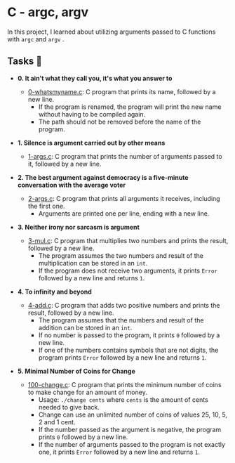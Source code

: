 # C - argc, argv

In this project, I learned about utilizing arguments passed to C functions
with `argc` and `argv` .

## Tasks :page_with_curl:

* **0. It ain't what they call you, it's what you answer to**
  * [0-whatsmyname.c](./0-whatsmyname.c): C program that prints its name,
  followed by a new line.
    * If the program is renamed, the program will print the new name without having
    to be compiled again.
    * The path should not be removed before the name of the program.

* **1. Silence is argument carried out by other means**
  * [1-args.c](./1-args.c): C program that prints the number of arguments passed to
  it, followed by a new line.

* **2. The best argument against democracy is a five-minute conversation with the average voter**
  * [2-args.c](./2-args.c): C program that prints all arguments it receives, including
  the first one.
    * Arguments are printed one per line, ending with a new line.

* **3. Neither irony nor sarcasm is argument**
  * [3-mul.c](./3-mul.c): C program that multiplies two numbers and prints the result,
  followed by a new line.
    * The program assumes the two numbers and result of the multiplication can be
    stored in an `int`.
    * If the program does not receive two arguments, it prints `Error` followed by
    a new line and returns `1`.

* **4. To infinity and beyond**
  * [4-add.c](./4-add.c): C program that adds two positive numbers and prints the result,
  followed by a new line.
    * The program assumes that the numbers and result of the addition can be stored in an `int`.
    * If no number is passed to the program, it prints `0` followed by a new line.
    * If one of the numbers contains symbols that are not digits, the program prints `Error` followed by a new line and returns `1`.

* **5. Minimal Number of Coins for Change**
  * [100-change.c](./100-change.c): C program that prints the minimum number of coins to
  make change for an amount of money.
    * Usage: `./change cents` where `cents` is the amount of cents needed to give back.
    * Change can use an unlimited number of coins of values 25, 10, 5, 2 and 1 cent.
    * If the number passed as the argument is negative, the program prints `0`
    followed by a new line.
    * If the number of arguments passed to the program is not exactly one,
    it prints `Error` followed by a new line and returns `1`.
